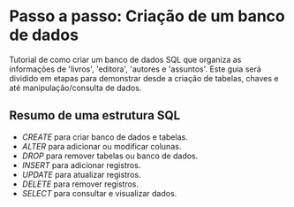 # Passo a passo: Criação de um banco de dados 
Tutorial de como criar um banco de dados SQL que organiza as informações de 'livros', 'editora', 'autores e 'assuntos'. Este guia será dividido em etapas para demonstrar desde a criação de tabelas, chaves e até manipulação/consulta de dados.

## Resumo de uma estrutura SQL
* _CREATE_ para criar banco de dados e tabelas.
* _ALTER_ para adicionar ou modificar colunas.
* _DROP_ para remover tabelas ou banco de dados.
* _INSERT_ para adicionar registros.
* _UPDATE_ para atualizar registros.
* _DELETE_ para remover registros.
* _SELECT_ para consultar e visualizar dados.